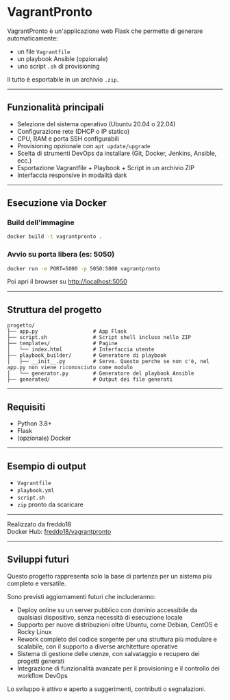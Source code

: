 # VagrantPronto

VagrantPronto è un'applicazione web Flask che permette di generare automaticamente:
- un file `Vagrantfile`
- un playbook Ansible (opzionale)
- uno script `.sh` di provisioning

Il tutto è esportabile in un archivio `.zip`.

---

## Funzionalità principali

- Selezione del sistema operativo (Ubuntu 20.04 o 22.04)
- Configurazione rete (DHCP o IP statico)
- CPU, RAM e porta SSH configurabili
- Provisioning opzionale con `apt update/upgrade`
- Scelta di strumenti DevOps da installare (Git, Docker, Jenkins, Ansible, ecc.)
- Esportazione Vagrantfile + Playbook + Script in un archivio ZIP
- Interfaccia responsive in modalità dark

---

## Esecuzione via Docker

### Build dell'immagine
```bash
docker build -t vagrantpronto .
```

### Avvio su porta libera (es: 5050)
```bash
docker run -e PORT=5000 -p 5050:5000 vagrantpronto
```

Poi apri il browser su [http://localhost:5050](http://localhost:5050)

---

## Struttura del progetto

```
progetto/
├── app.py                  # App Flask
├── script.sh               # Script shell incluso nello ZIP
├── templates/              # Pagine
│   └── index.html          # Interfaccia utente
├── playbook_builder/       # Generatore di playbook
│   ├── __init__.py         # Serve. Questo perche se non c'è, nel app.py non viene riconosciuto come modulo 
│   └── generator.py        # Generatore del playbook Ansible
├── generated/              # Output dei file generati

```

---

## Requisiti

- Python 3.8+
- Flask
- (opzionale) Docker 

---

## Esempio di output

- `Vagrantfile`
- `playbook.yml`
- `script.sh`
- `zip` pronto da scaricare

---

Realizzato da freddo18  
Docker Hub: [freddo18/vagrantpronto](https://hub.docker.com/r/freddo18/vagrantpronto)

---

## Sviluppi futuri

Questo progetto rappresenta solo la base di partenza per un sistema più completo e versatile.

Sono previsti aggiornamenti futuri che includeranno:

- Deploy online su un server pubblico con dominio accessibile da qualsiasi dispositivo, senza necessità di esecuzione locale
- Supporto per nuove distribuzioni oltre Ubuntu, come Debian, CentOS e Rocky Linux
- Rework completo del codice sorgente per una struttura più modulare e scalabile, con il supporto a diverse architetture operative
- Sistema di gestione delle utenze, con salvataggio e recupero dei progetti generati
- Integrazione di funzionalità avanzate per il provisioning e il controllo dei workflow DevOps

Lo sviluppo è attivo e aperto a suggerimenti, contributi o segnalazioni.

